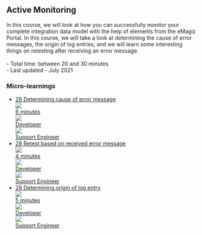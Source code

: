 <div class="ez-academy">
	<div class="ez-academy__body">
		<main class="master">
	<h2 class="title">Active Monitoring</h2>
    <p>
       In this course, we will look at how you can successfully monitor your complete integration data model with the help of elements from the eMagiz Portal. In this course, we will take a look at determining the cause of error messages, the origin of log entries, and we will learn some interesting things on retesting after receiving an error message.
        </br></br>
        - Total time: between 20 and 30 minutes
        </br>
        - Last updated - July 2021
    </p>
    <h3 class="title">Micro-learnings</h3>
    <ul class="strip-container">
        <li class="strip">
            <a href="../../docs/microlearning/intermediate-active-monitoring-determining-cause-of-error-message" class="strip__link">
            <label for="" class="strip__label">
                <span>28</span>
                Determining cause of error message
            </label>
            <div class="strip__attribute">
                <img class="strip__attribute-icon strip__attribute-icon--duration" src="../../img/icon-duration32.svg"/>
                <div class="strip__attribute-label">6 minutes</div>
            </div>
            <div class="strip__attribute">
                <img class="strip__attribute-icon strip__attribute-icon--roles" src="../../img/icon-roles32.svg"/>
                <div class="strip__attribute-label">Developer</div>
            </div>
            <div class="strip__attribute">
                <img class="strip__attribute-icon strip__attribute-icon--roles" src="../../img/icon-roles32.svg"/>
                <div class="strip__attribute-label">Support Engineer</div>
            </div>
        </a>
        </li>
        <li class="strip">
            <a href="../../docs/microlearning/intermediate-active-monitoring-retest-based-on-received-error-message" class="strip__link">
            <label for="" class="strip__label">
                <span>28</span>
                Retest based on received error message
            </label>
            <div class="strip__attribute">
                <img class="strip__attribute-icon strip__attribute-icon--duration" src="../../img/icon-duration32.svg"/>
                <div class="strip__attribute-label">4 minutes</div>
            </div>
            <div class="strip__attribute">
                <img class="strip__attribute-icon strip__attribute-icon--roles" src="../../img/icon-roles32.svg"/>
                <div class="strip__attribute-label">Developer</div>
            </div>
            <div class="strip__attribute">
                <img class="strip__attribute-icon strip__attribute-icon--roles" src="../../img/icon-roles32.svg"/>
                <div class="strip__attribute-label">Support Engineer</div>
            </div>
        </a>
        </li>
        <li class="strip">
            <a href="../../docs/microlearning/intermediate-active-monitoring-determining-origin-of-log-entry" class="strip__link">
            <label for="" class="strip__label">
                <span>28</span>
                Determining origin of log entry
            </label>
            <div class="strip__attribute">
                <img class="strip__attribute-icon strip__attribute-icon--duration" src="../../img/icon-duration32.svg"/>
                <div class="strip__attribute-label">5 minutes</div>
            </div>
            <div class="strip__attribute">
                <img class="strip__attribute-icon strip__attribute-icon--roles" src="../../img/icon-roles32.svg"/>
                <div class="strip__attribute-label">Developer</div>
            </div>
            <div class="strip__attribute">
                <img class="strip__attribute-icon strip__attribute-icon--roles" src="../../img/icon-roles32.svg"/>
                <div class="strip__attribute-label">Support Engineer</div>
            </div>
        </a>
        </li>
    </ul>
    </main>
    </div>
</div>